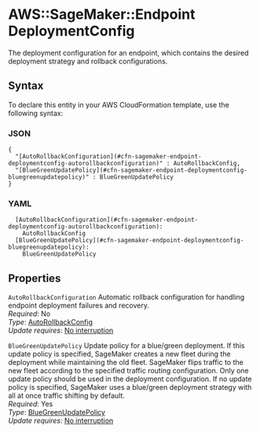 # AWS::SageMaker::Endpoint DeploymentConfig<a name="aws-properties-sagemaker-endpoint-deploymentconfig"></a>

The deployment configuration for an endpoint, which contains the desired deployment strategy and rollback configurations\.

## Syntax<a name="aws-properties-sagemaker-endpoint-deploymentconfig-syntax"></a>

To declare this entity in your AWS CloudFormation template, use the following syntax:

### JSON<a name="aws-properties-sagemaker-endpoint-deploymentconfig-syntax.json"></a>

```
{
  "[AutoRollbackConfiguration](#cfn-sagemaker-endpoint-deploymentconfig-autorollbackconfiguration)" : AutoRollbackConfig,
  "[BlueGreenUpdatePolicy](#cfn-sagemaker-endpoint-deploymentconfig-bluegreenupdatepolicy)" : BlueGreenUpdatePolicy
}
```

### YAML<a name="aws-properties-sagemaker-endpoint-deploymentconfig-syntax.yaml"></a>

```
  [AutoRollbackConfiguration](#cfn-sagemaker-endpoint-deploymentconfig-autorollbackconfiguration):
    AutoRollbackConfig
  [BlueGreenUpdatePolicy](#cfn-sagemaker-endpoint-deploymentconfig-bluegreenupdatepolicy):
    BlueGreenUpdatePolicy
```

## Properties<a name="aws-properties-sagemaker-endpoint-deploymentconfig-properties"></a>

`AutoRollbackConfiguration` <a name="cfn-sagemaker-endpoint-deploymentconfig-autorollbackconfiguration"></a>
Automatic rollback configuration for handling endpoint deployment failures and recovery\.  
_Required_: No  
_Type_: [AutoRollbackConfig](aws-properties-sagemaker-endpoint-autorollbackconfig.md)  
_Update requires_: [No interruption](https://docs.aws.amazon.com/AWSCloudFormation/latest/UserGuide/using-cfn-updating-stacks-update-behaviors.html#update-no-interrupt)

`BlueGreenUpdatePolicy` <a name="cfn-sagemaker-endpoint-deploymentconfig-bluegreenupdatepolicy"></a>
Update policy for a blue/green deployment\. If this update policy is specified, SageMaker creates a new fleet during the deployment while maintaining the old fleet\. SageMaker flips traffic to the new fleet according to the specified traffic routing configuration\. Only one update policy should be used in the deployment configuration\. If no update policy is specified, SageMaker uses a blue/green deployment strategy with all at once traffic shifting by default\.  
_Required_: Yes  
_Type_: [BlueGreenUpdatePolicy](aws-properties-sagemaker-endpoint-bluegreenupdatepolicy.md)  
_Update requires_: [No interruption](https://docs.aws.amazon.com/AWSCloudFormation/latest/UserGuide/using-cfn-updating-stacks-update-behaviors.html#update-no-interrupt)
